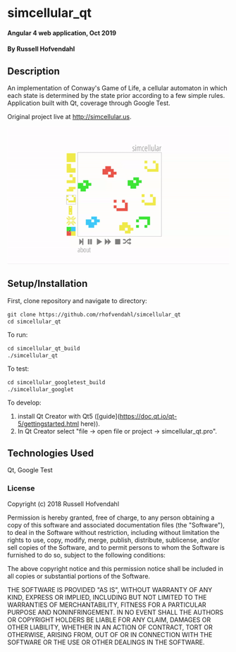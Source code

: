 # simcellular_qt

#### Angular 4 web application, Oct 2019

#### By Russell Hofvendahl

## Description

An implementation of Conway's Game of Life, a cellular automaton in which each state is determined by the state prior according to a few simple rules. Application built with Qt, coverage through Google Test.

Original project live at http://simcellular.us.

![simcellular_qt demo](resources/simcellular_qt.gif)


## Setup/Installation

First, clone repository and navigate to directory:
```
git clone https://github.com/rhofvendahl/simcellular_qt
cd simcellular_qt
```
To run:
```
cd simcellular_qt_build
./simcellular_qt
```
To test:
```
cd simcellular_googletest_build
./simcellular_googlet
```
To develop:
1. install Qt Creator with Qt5 ([guide](https://doc.qt.io/qt-5/gettingstarted.html here)).
2. In Qt Creator select "file -> open file or project -> simcellular_qt.pro".

## Technologies Used

Qt, Google Test

### License

Copyright (c) 2018 Russell Hofvendahl

Permission is hereby granted, free of charge, to any person obtaining a copy of this software and associated documentation files (the "Software"), to deal in the Software without restriction, including without limitation the rights to use, copy, modify, merge, publish, distribute, sublicense, and/or sell copies of the Software, and to permit persons to whom the Software is furnished to do so, subject to the following conditions:

The above copyright notice and this permission notice shall be included in all copies or substantial portions of the Software.

THE SOFTWARE IS PROVIDED "AS IS", WITHOUT WARRANTY OF ANY KIND, EXPRESS OR IMPLIED, INCLUDING BUT NOT LIMITED TO THE WARRANTIES OF MERCHANTABILITY, FITNESS FOR A PARTICULAR PURPOSE AND NONINFRINGEMENT. IN NO EVENT SHALL THE AUTHORS OR COPYRIGHT HOLDERS BE LIABLE FOR ANY CLAIM, DAMAGES OR OTHER LIABILITY, WHETHER IN AN ACTION OF CONTRACT, TORT OR OTHERWISE, ARISING FROM, OUT OF OR IN CONNECTION WITH THE SOFTWARE OR THE USE OR OTHER DEALINGS IN THE SOFTWARE.
